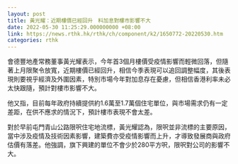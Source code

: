 ```yaml
---
layout: post
title: 黃光耀：近期樓價已經回升　料加息對樓市影響不大
date: 2022-05-30 11:25:29.000000000 +08:00
link: https://news.rthk.hk/rthk/ch/component/k2/1650772-20220530.htm
categories: rthk
---
```


會德豐地產常務董事黃光耀表示，今年首3個月樓價受疫情影響而輕微回落，但隨著上月限聚令放寬，近期樓價已經回升，相信今季表現可以追回調整幅度，其後表現則要視乎經濟及外圍因素，特別市場今年對加息存在憂慮，但相信香港利率未必太快跟隨，預計對樓市影響不大。

他又指，目前每年政府持續提供約1.6萬至1.7萬個住宅單位，與市場需求仍有一定差距，在供不應求的情況下，預計樓市表現不會太差。

對於早前屯門青山公路限呎住宅地流標，黃光耀認為，限呎並非流標的主要原因，當中涉及疫情及技術因素影響，建築費亦受疫情影響而上升，才導致發展商與政府估價有落差。他強調，旗下興建的單位不會少於280平方呎，限呎對公司的影響不大。
